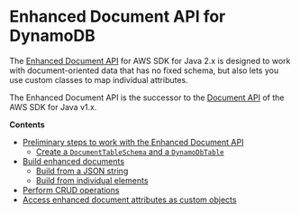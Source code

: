 # Enhanced Document API for DynamoDB<a name="ddb-en-client-doc-api"></a>

The [Enhanced Document API](https://sdk.amazonaws.com/java/api/latest/software/amazon/awssdk/enhanced/dynamodb/document/package-summary.html) for AWS SDK for Java 2\.x is designed to work with document\-oriented data that has no fixed schema, but also lets you use custom classes to map individual attributes\.

 The Enhanced Document API is the successor to the [Document API](https://docs.aws.amazon.com/AWSJavaSDK/latest/javadoc/com/amazonaws/services/dynamodbv2/document/DynamoDB.html) of the AWS SDK for Java v1\.x\.

**Contents**
+ [Preliminary steps to work with the Enhanced Document API](ddb-en-client-doc-api-steps.md)
  + [Create a `DocumentTableSchema` and a `DynamoDbTable`](ddb-en-client-doc-api-steps.md#ddb-en-client-doc-api-steps-createschema)
+ [Build enhanced documents](ddb-en-client-doc-api-steps-create-ed.md)
  + [Build from a JSON string](ddb-en-client-doc-api-steps-create-ed.md#ddb-en-client-doc-api-steps-create-ed-fromJson)
  + [Build from individual elements](ddb-en-client-doc-api-steps-create-ed.md#ddb-en-client-doc-api-steps-create-ed-fromparts)
+ [Perform CRUD operations](ddb-en-client-doc-api-steps-use.md)
+ [Access enhanced document attributes as custom objects](ddb-en-client-doc-api-convert.md)